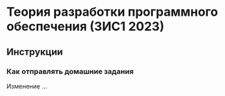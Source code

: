 # Теория разработки программного обеспечения (3ИС1 2023)

## Инструкции

### Как отправлять домашние задания

Изменение
...